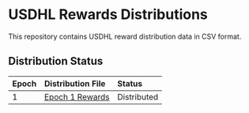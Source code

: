 # USDHL Rewards Distributions

This repository contains USDHL reward distribution data in CSV format.

## Distribution Status

| Epoch | Distribution File                                                  | Status    |
| :---- | :----------------------------------------------------------------- | :-------- |
| 1     | [Epoch 1 Rewards](./distributions/usdhl-rewards-epoch-1.csv) | Distributed |
